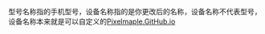 型号名称指的手机型号，设备名称指的是你更改后的名称，设备名称不代表型号，设备名称本来就是可以自定义的[Pixelmaple.GitHub.io](https://appcraft.codemao.cn/player/159782201?channel=community)

